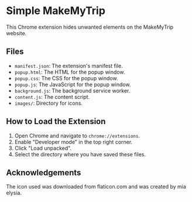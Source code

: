 # Simple MakeMyTrip

This Chrome extension hides unwanted elements on the MakeMyTrip website.

## Files

*   `manifest.json`: The extension's manifest file.
*   `popup.html`: The HTML for the popup window.
*   `popup.css`: The CSS for the popup window.
*   `popup.js`: The JavaScript for the popup window.
*   `background.js`: The background service worker.
*   `content.js`: The content script.
*   `images/`: Directory for icons.

## How to Load the Extension

1.  Open Chrome and navigate to `chrome://extensions`.
2.  Enable "Developer mode" in the top right corner.
3.  Click "Load unpacked".
4.  Select the directory where you have saved these files.

## Acknowledgements
The icon used was downloaded from flaticon.com and was created by mia elysia.
